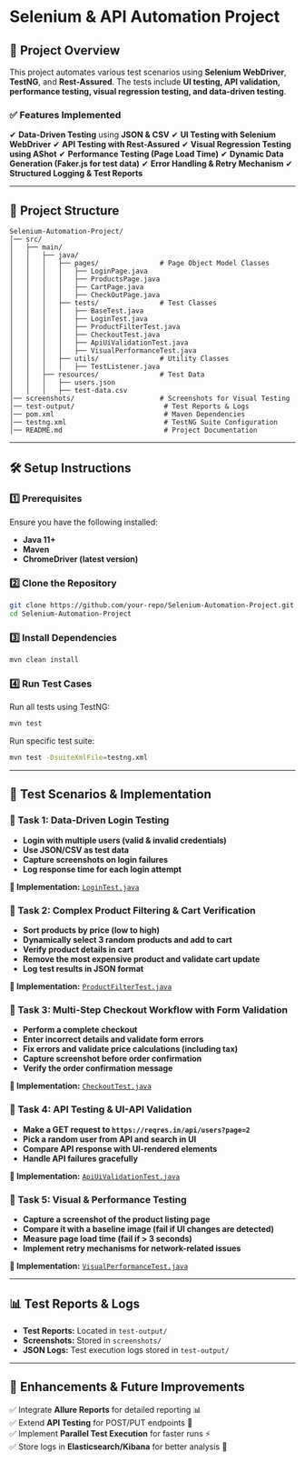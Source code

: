 # **Selenium & API Automation Project**

## **📌 Project Overview**
This project automates various test scenarios using **Selenium WebDriver**, **TestNG**, and **Rest-Assured**. The tests include **UI testing, API validation, performance testing, visual regression testing, and data-driven testing**.

### **✅ Features Implemented**
✔ **Data-Driven Testing** using **JSON & CSV**
✔ **UI Testing with Selenium WebDriver**
✔ **API Testing with Rest-Assured**
✔ **Visual Regression Testing using AShot**
✔ **Performance Testing (Page Load Time)**
✔ **Dynamic Data Generation (Faker.js for test data)**
✔ **Error Handling & Retry Mechanism**
✔ **Structured Logging & Test Reports**

---
## **📂 Project Structure**
```
Selenium-Automation-Project/
│── src/
│   ├── main/
│   │   ├── java/
│   │   │   ├── pages/               # Page Object Model Classes
│   │   │   │   ├── LoginPage.java
│   │   │   │   ├── ProductsPage.java
│   │   │   │   ├── CartPage.java
│   │   │   │   ├── CheckOutPage.java
│   │   │   ├── tests/               # Test Classes
│   │   │   │   ├── BaseTest.java
│   │   │   │   ├── LoginTest.java
│   │   │   │   ├── ProductFilterTest.java
│   │   │   │   ├── CheckoutTest.java
│   │   │   │   ├── ApiUiValidationTest.java
│   │   │   │   ├── VisualPerformanceTest.java
│   │   │   ├── utils/               # Utility Classes
│   │   │   │   ├── TestListener.java
│   │   ├── resources/               # Test Data
│   │   │   ├── users.json
│   │   │   ├── test-data.csv
│── screenshots/                     # Screenshots for Visual Testing
│── test-output/                      # Test Reports & Logs
│── pom.xml                           # Maven Dependencies
│── testng.xml                        # TestNG Suite Configuration
│── README.md                         # Project Documentation
```

---
## **🛠️ Setup Instructions**
### **1️⃣ Prerequisites**
Ensure you have the following installed:
- **Java 11+**
- **Maven**
- **ChromeDriver (latest version)**

### **2️⃣ Clone the Repository**
```sh
git clone https://github.com/your-repo/Selenium-Automation-Project.git
cd Selenium-Automation-Project
```

### **3️⃣ Install Dependencies**
```sh
mvn clean install
```

### **4️⃣ Run Test Cases**
Run all tests using TestNG:
```sh
mvn test
```
Run specific test suite:
```sh
mvn test -DsuiteXmlFile=testng.xml
```

---
## **📝 Test Scenarios & Implementation**

### **🔹 Task 1: Data-Driven Login Testing**
- **Login with multiple users (valid & invalid credentials)**
- **Use JSON/CSV as test data**
- **Capture screenshots on login failures**
- **Log response time for each login attempt**

**📌 Implementation:** [`LoginTest.java`](src/main/java/tests/LoginTest.java)

### **🔹 Task 2: Complex Product Filtering & Cart Verification**
- **Sort products by price (low to high)**
- **Dynamically select 3 random products and add to cart**
- **Verify product details in cart**
- **Remove the most expensive product and validate cart update**
- **Log test results in JSON format**

**📌 Implementation:** [`ProductFilterTest.java`](src/main/java/tests/ProductFilterTest.java)

### **🔹 Task 3: Multi-Step Checkout Workflow with Form Validation**
- **Perform a complete checkout**
- **Enter incorrect details and validate form errors**
- **Fix errors and validate price calculations (including tax)**
- **Capture screenshot before order confirmation**
- **Verify the order confirmation message**

**📌 Implementation:** [`CheckoutTest.java`](src/main/java/tests/CheckoutTest.java)

### **🔹 Task 4: API Testing & UI-API Validation**
- **Make a GET request to `https://reqres.in/api/users?page=2`**
- **Pick a random user from API and search in UI**
- **Compare API response with UI-rendered elements**
- **Handle API failures gracefully**

**📌 Implementation:** [`ApiUiValidationTest.java`](src/main/java/tests/ApiUiValidationTest.java)

### **🔹 Task 5: Visual & Performance Testing**
- **Capture a screenshot of the product listing page**
- **Compare it with a baseline image (fail if UI changes are detected)**
- **Measure page load time (fail if > 3 seconds)**
- **Implement retry mechanisms for network-related issues**

**📌 Implementation:** [`VisualPerformanceTest.java`](src/main/java/tests/VisualPerformanceTest.java)

---
## **📊 Test Reports & Logs**
- **Test Reports:** Located in `test-output/`
- **Screenshots:** Stored in `screenshots/`
- **JSON Logs:** Test execution logs stored in `test-output/`

---
## **📌 Enhancements & Future Improvements**
✅ Integrate **Allure Reports** for detailed reporting 📊  
✅ Extend **API Testing** for POST/PUT endpoints 🔄  
✅ Implement **Parallel Test Execution** for faster runs ⚡  
✅ Store logs in **Elasticsearch/Kibana** for better analysis 📂  



